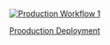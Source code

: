 
[![Production Workflow 1](https://github.com/LeslieTepale/flask_auth-google_maps/actions/workflows/prod.yml/badge.svg)](https://github.com/LeslieTepale/flask_auth-google_maps/actions/workflows/prod.yml)

[Prooduction Deployment](https://leslie-flaskauth-prod.herokuapp.com/locations)


